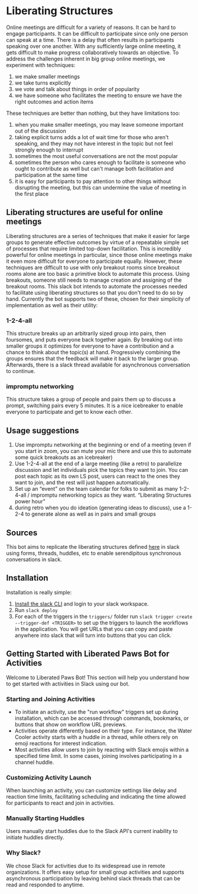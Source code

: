 # Liberating Structures

Online meetings are difficult for a variety of reasons. It can be hard to engage participants. It can be difficult to participate since only one person can speak at a time. There is a delay that often results in participants speaking over one another. With any sufficiently large online meeting, it gets difficult to make progress collaboratively towards an objective. To address the challenges inherent in big group online meetings, we experiment with techniques:

1. we make smaller meetings
2. we take turns explicitly
3. we vote and talk about things in order of popularity
4. we have someone who facilitates the meeting to ensure we have the right outcomes and action items

These techniques are better than nothing, but they have limitations too:

1. when you make smaller meetings, you may leave someone important out of the discussion
2. taking explicit turns adds a lot of wait time for those who aren't speaking, and they may not have interest in the topic but not feel strongly enough to interrupt
3. sometimes the most useful conversations are not the most popular
4. sometimes the person who cares enough to facilitate is someone who ought to contribute as well but can't manage both facilitation and participation at the same time
5. it is easy for participants to pay attention to other things without disrupting the meeting, but this can undermine the value of meeting in the first place

## Liberating structures are useful for online meetings

Liberating structures are a series of techniques that make it easier for large groups to generate effective outcomes by virtue of a repeatable simple set of processes that require limited top-down facilitation. This is incredibly powerful for online meetings in particular, since those online meetings make it even more difficult for everyone to participate equally. However, these techniques are difficult to use with only breakout rooms since breakout rooms alone are too basic a primitive block to automate this process. Using breakouts, someone still needs to manage creation and assigning of the breakout rooms. This slack bot intends to automate the processes needed to facilitate using liberating structures so that you don't need to do so by hand. Currently the bot supports two of these, chosen for their simplicity of implementation as well as their utility:

### 1-2-4-all

This structure breaks up an arbitrarily sized group into pairs, then foursomes, and puts everyone back together again. By breaking out into smaller groups it optimizes for everyone to have a contribution and a chance to think about the topic(s) at hand. Progressively combining the groups ensures that the feedback will make it back to the larger group. Afterwards, there is a slack thread available for asynchronous conversation to continue.

### impromptu networking

This structure takes a group of people and pairs them up to discuss a prompt, switching pairs every 5 minutes. It is a nice icebreaker to enable everyone to participate and get to know each other.

## Usage suggestions

1. Use impromptu networking at the beginning or end of a meeting (even if you start in zoom, you can mute your mic there and use this to automate some quick breakouts as an icebreaker)
2. Use 1-2-4-all at the end of a large meeting (like a retro) to parallelize discussion and let individuals pick the topics they want to join. You can post each topic as its own LS post, users can react to the ones they want to join, and the rest will just happen automatically.
3. Set up an “event” on the team calendar for folks to submit as many 1-2-4-all / impromptu networking topics as they want. “Liberating Structures power hour”
4. during retro when you do ideation (generating ideas to discuss), use a 1-2-4 to generate alone as well as in pairs and small groups

## Sources

This bot aims to replicate the liberating structures defined [here](https://www.liberatingstructures.com/) in slack using forms, threads, huddles, etc to enable serendipitous synchronous conversations in slack.

## Installation

Installation is really simple:
1. [Install the slack CLI](https://api.slack.com/automation/cli/install) and login to your slack workspace.
2. Run `slack deploy`
3. For each of the triggers in the `triggers/` folder run `slack trigger create --trigger-def <TRIGGER>` to set up the triggers to launch the workflows in the application. You will get URLs that you can copy and paste anywhere into slack that will turn into buttons that you can click.

## Getting Started with Liberated Paws Bot for Activities

Welcome to Liberated Paws Bot! This section will help you understand how to get started with activities in Slack using our bot.

### Starting and Joining Activities

- To initiate an activity, use the "run workflow" triggers set up during installation, which can be accessed through commands, bookmarks, or buttons that show on workflow URL previews.
- Activities operate differently based on their type. For instance, the Water Cooler activity starts with a huddle in a thread, while others rely on emoji reactions for interest indication.
- Most activities allow users to join by reacting with Slack emojis within a specified time limit. In some cases, joining involves participating in a channel huddle.

### Customizing Activity Launch

When launching an activity, you can customize settings like delay and reaction time limits, facilitating scheduling and indicating the time allowed for participants to react and join in activities.

### Manually Starting Huddles

Users manually start huddles due to the Slack API's current inability to initiate huddles directly.

### Why Slack?

We chose Slack for activities due to its widespread use in remote organizations. It offers easy setup for small group activities and supports asynchronous participation by leaving behind slack threads that can be read and responded to anytime.
